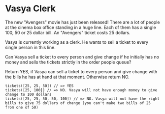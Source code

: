 # Vasya Clerk

The new "Avengers" movie has just been released! There are a lot of people at the cinema box office standing in a huge line. Each of them has a single 100, 50 or 25 dollar bill. An "Avengers" ticket costs 25 dollars.

Vasya is currently working as a clerk. He wants to sell a ticket to every single person in this line.

Can Vasya sell a ticket to every person and give change if he initially has no money and sells the tickets strictly in the order people queue?

Return YES, if Vasya can sell a ticket to every person and give change with the bills he has at hand at that moment. Otherwise return NO.

```
tickets([25, 25, 50]) // => YES 
tickets([25, 100]) // => NO. Vasya will not have enough money to give change to 100 dollars
tickets([25, 25, 50, 50, 100]) // => NO. Vasya will not have the right bills to give 75 dollars of change (you can't make two bills of 25 from one of 50)
```
